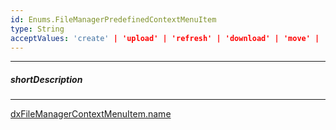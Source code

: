 ```yaml
---
id: Enums.FileManagerPredefinedContextMenuItem
type: String
acceptValues: 'create' | 'upload' | 'refresh' | 'download' | 'move' | 'copy' | 'rename' | 'delete'
---
```

---
##### shortDescription
<!-- Description goes here -->

---
<!-- Description goes here -->
[dxFileManagerContextMenuItem.name](_hidden\dxFileManagerContextMenuItem\name.md)